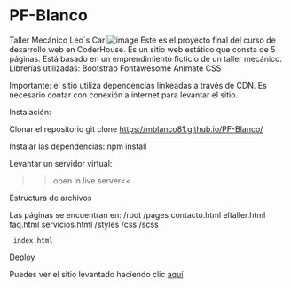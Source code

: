 # PF-Blanco
Taller Mecánico Leo´s Car
![image](https://user-images.githubusercontent.com/127463754/230675602-761c543e-312a-4766-be9a-1efe39ba0da6.png)
Este es el proyecto final del curso de desarrollo web en CoderHouse. Es un sitio web estático que consta de 5 páginas. Está basado en un emprendimiento ficticio de un taller mecánico.
Librerías utilizadas:
Bootstrap
Fontawesome
Animate CSS

Importante:
el sitio utiliza dependencias linkeadas a través de CDN. Es necesario contar con conexión a internet para levantar el sitio.

Instalación:

Clonar el repositorio
git clone https://mblanco81.github.io/PF-Blanco/

Instalar las dependencias:
npm install

Levantar un servidor virtual:
>>open in live server<<

Estructura de archivos

Las páginas se encuentran en:
/root
    /pages
          contacto.html
          eltaller.html
          faq.html
          servicios.html
     /styles
          /css
           /scss
           
     index.html
     
Deploy

Puedes ver el sitio levantado haciendo clic [aquí](https://mblanco81.github.io/PF-Blanco/)
